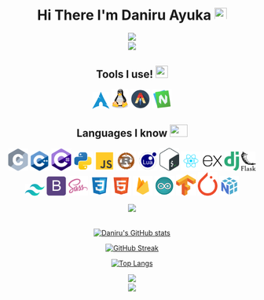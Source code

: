 <link rel="stylesheet" href="https://cdn.jsdelivr.net/gh/devicons/devicon@latest/devicon.min.css">

<div align="center">

# Hi There I'm Daniru Ayuka <img src="https://cultofthepartyparrot.com/parrots/hd/githubparrot.gif" width="25" height="25"/> 

<img src="https://octodex.github.com/images/daftpunktocat-thomas.gif" width="300"/>
<br/>
<img src="https://user-images.githubusercontent.com/74038190/212284158-e840e285-664b-44d7-b79b-e264b5e54825.gif" width="400">

## Tools I use! <img src="https://cultofthepartyparrot.com/parrots/hd/dealwithitnowparrot.gif" width="25" height="25"/>
<img src="./icons/archlinux.svg" style="width:35px" ></img>
<img src="./icons/linux.svg" style="width:35px" ></img>
<img src="./icons/alacritty.svg" style="width:40px" ></img>
<img src="./icons/neovim.svg" style="width:40px" ></img>

## Languages I know <img src="https://cultofthepartyparrot.com/parrots/fixparrot.gif" width="36" height="25"/>
<img src="./icons/c.svg" style="width:40px" ></img>
<img src="./icons/cpp.svg" style="width:40px" ></img>
<img src="./icons/csharp.svg" style="width:40px" ></img>
<img src="./icons/python.svg" style="width:40px" ></img>
<img src="./icons/js.svg" style="width:40px" ></img>
<img src="./icons/rust.svg" style="width:40px" ></img>
<img src="./icons/lua.svg" style="width:40px" ></img>
<img src="./icons/bash.svg" style="width:40px" ></img>
<img src="./icons/react.svg" style="width:40px" ></img>
<img src="./icons/express.svg" style="width:40px" ></img>
<img src="./icons/django.svg" style="width:30px" ></img>
<img src="./icons/flask.svg" style="width:30px" ></img>
<img src="./icons/tailwind.svg" style="width:40px" ></img>
<img src="./icons/bootstrap.svg" style="width:40px" ></img>
<img src="./icons/sass.svg" style="width:40px" ></img>
<img src="./icons/css.svg" style="width:40px" ></img>
<img src="./icons/html.svg" style="width:40px" ></img>
<img src="./icons/firebase.svg" style="width:40px" ></img>
<img src="./icons/arduino.svg" style="width:40px" ></img>
<img src="./icons/tensorflow.svg" style="width:40px" ></img>
<img src="./icons/pytorch.svg" style="width:40px" ></img>
<img src="./icons/numpy.svg" style="width:40px" ></img>

<img src="https://user-images.githubusercontent.com/74038190/216649417-9acc58df-9186-4132-ad43-819a57babb67.gif" width="160" />
<br/>
<br/>


[![Daniru's GitHub stats](https://github-readme-stats.vercel.app/api?username=Daniru2007&show_icons=true&theme=nord&hide_border=true&border_radius=16)](https://github.com/anuraghazra/github-readme-stats)

[![GitHub Streak](https://streak-stats.demolab.com?user=Daniru2007&theme=nord&hide_border=true&border_radius=16)](https://git.io/streak-stats)

[![Top Langs](https://github-readme-stats.vercel.app/api/top-langs/?username=Daniru2007&theme=nord&langs_count=10&layout=compact&hide_border=true&border_radius=16)](https://github.com/anuraghazra/github-readme-stats)
</br>

<div align="center">
<img src="https://user-images.githubusercontent.com/74038190/218265814-3084a4ba-809c-4135-afc0-8685d0f634b3.gif" width="300">
<br/>
<img src="https://user-images.githubusercontent.com/74038190/212747107-5b654ba5-31c6-4366-b42b-51b822e9bc52.gif" width="400">
<div>

</div>
